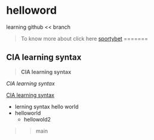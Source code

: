 # helloword
learning github
<< branch

>To know more about click here [sportybet](sportybet.com)
=======
## CIA learning syntax

>**CIA learning syntax**

*CIA learning syntax*

[CIA learning syntax](CIA.com)

+ lerning syntax hello world
+ helloworld
  + hellowold2
>> main
